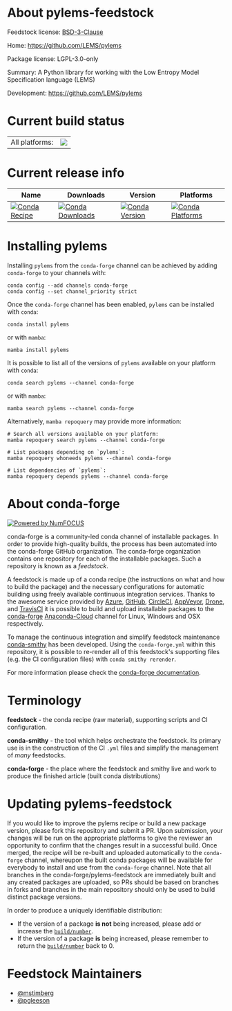 About pylems-feedstock
======================

Feedstock license: [BSD-3-Clause](https://github.com/conda-forge/pylems-feedstock/blob/main/LICENSE.txt)

Home: https://github.com/LEMS/pylems

Package license: LGPL-3.0-only

Summary: A Python library for working with the Low Entropy Model Specification language (LEMS)

Development: https://github.com/LEMS/pylems

Current build status
====================


<table><tr><td>All platforms:</td>
    <td>
      <a href="https://dev.azure.com/conda-forge/feedstock-builds/_build/latest?definitionId=5692&branchName=main">
        <img src="https://dev.azure.com/conda-forge/feedstock-builds/_apis/build/status/pylems-feedstock?branchName=main">
      </a>
    </td>
  </tr>
</table>

Current release info
====================

| Name | Downloads | Version | Platforms |
| --- | --- | --- | --- |
| [![Conda Recipe](https://img.shields.io/badge/recipe-pylems-green.svg)](https://anaconda.org/conda-forge/pylems) | [![Conda Downloads](https://img.shields.io/conda/dn/conda-forge/pylems.svg)](https://anaconda.org/conda-forge/pylems) | [![Conda Version](https://img.shields.io/conda/vn/conda-forge/pylems.svg)](https://anaconda.org/conda-forge/pylems) | [![Conda Platforms](https://img.shields.io/conda/pn/conda-forge/pylems.svg)](https://anaconda.org/conda-forge/pylems) |

Installing pylems
=================

Installing `pylems` from the `conda-forge` channel can be achieved by adding `conda-forge` to your channels with:

```
conda config --add channels conda-forge
conda config --set channel_priority strict
```

Once the `conda-forge` channel has been enabled, `pylems` can be installed with `conda`:

```
conda install pylems
```

or with `mamba`:

```
mamba install pylems
```

It is possible to list all of the versions of `pylems` available on your platform with `conda`:

```
conda search pylems --channel conda-forge
```

or with `mamba`:

```
mamba search pylems --channel conda-forge
```

Alternatively, `mamba repoquery` may provide more information:

```
# Search all versions available on your platform:
mamba repoquery search pylems --channel conda-forge

# List packages depending on `pylems`:
mamba repoquery whoneeds pylems --channel conda-forge

# List dependencies of `pylems`:
mamba repoquery depends pylems --channel conda-forge
```


About conda-forge
=================

[![Powered by
NumFOCUS](https://img.shields.io/badge/powered%20by-NumFOCUS-orange.svg?style=flat&colorA=E1523D&colorB=007D8A)](https://numfocus.org)

conda-forge is a community-led conda channel of installable packages.
In order to provide high-quality builds, the process has been automated into the
conda-forge GitHub organization. The conda-forge organization contains one repository
for each of the installable packages. Such a repository is known as a *feedstock*.

A feedstock is made up of a conda recipe (the instructions on what and how to build
the package) and the necessary configurations for automatic building using freely
available continuous integration services. Thanks to the awesome service provided by
[Azure](https://azure.microsoft.com/en-us/services/devops/), [GitHub](https://github.com/),
[CircleCI](https://circleci.com/), [AppVeyor](https://www.appveyor.com/),
[Drone](https://cloud.drone.io/welcome), and [TravisCI](https://travis-ci.com/)
it is possible to build and upload installable packages to the
[conda-forge](https://anaconda.org/conda-forge) [Anaconda-Cloud](https://anaconda.org/)
channel for Linux, Windows and OSX respectively.

To manage the continuous integration and simplify feedstock maintenance
[conda-smithy](https://github.com/conda-forge/conda-smithy) has been developed.
Using the ``conda-forge.yml`` within this repository, it is possible to re-render all of
this feedstock's supporting files (e.g. the CI configuration files) with ``conda smithy rerender``.

For more information please check the [conda-forge documentation](https://conda-forge.org/docs/).

Terminology
===========

**feedstock** - the conda recipe (raw material), supporting scripts and CI configuration.

**conda-smithy** - the tool which helps orchestrate the feedstock.
                   Its primary use is in the construction of the CI ``.yml`` files
                   and simplify the management of *many* feedstocks.

**conda-forge** - the place where the feedstock and smithy live and work to
                  produce the finished article (built conda distributions)


Updating pylems-feedstock
=========================

If you would like to improve the pylems recipe or build a new
package version, please fork this repository and submit a PR. Upon submission,
your changes will be run on the appropriate platforms to give the reviewer an
opportunity to confirm that the changes result in a successful build. Once
merged, the recipe will be re-built and uploaded automatically to the
`conda-forge` channel, whereupon the built conda packages will be available for
everybody to install and use from the `conda-forge` channel.
Note that all branches in the conda-forge/pylems-feedstock are
immediately built and any created packages are uploaded, so PRs should be based
on branches in forks and branches in the main repository should only be used to
build distinct package versions.

In order to produce a uniquely identifiable distribution:
 * If the version of a package **is not** being increased, please add or increase
   the [``build/number``](https://docs.conda.io/projects/conda-build/en/latest/resources/define-metadata.html#build-number-and-string).
 * If the version of a package **is** being increased, please remember to return
   the [``build/number``](https://docs.conda.io/projects/conda-build/en/latest/resources/define-metadata.html#build-number-and-string)
   back to 0.

Feedstock Maintainers
=====================

* [@mstimberg](https://github.com/mstimberg/)
* [@pgleeson](https://github.com/pgleeson/)

